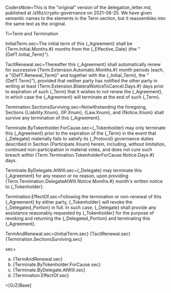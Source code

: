 CodersNote=This is the "original" version of the delegation_letter.md, published at /a16z/crypto-governance on 2021-08-25.  We have given semantic names to the elements in the Term section, but it reassembles into the same text as the original. 

Ti=Term and Termination

InitialTerm.sec=The initial term of this {_Agreement} shall be {Term.Initial.Months.#} months from the {_Effective_Date} (the "{DefT.Initial_Term}").

TacitRenewal.sec=Thereafter this {_Agreement} shall automatically renew for successive {Term.Extension.Automatic.Months.#} month periods (each, a "{DefT.Renewal_Term}" and together with the {_Initial_Term}, the "{DefT.Term}"), provided that neither party has notified the other party in writing at least {Term.Extension.BilateralNoticeToCancel.Days.#} days prior to expiration of such {_Term} that it wishes to not renew the {_Agreement}, in which case the {_Agreement} will terminate at the end of such {_Term}. 

Termination.SectionsSurviving.sec=Notwithstanding the foregoing, Sections {Liability.Xnum}, {IP.Xnum}, {Law.Xnum}, and {Notice.Xnum} shall survive any termination of this {_Agreement}.

Terminate.ByTokenholder.ForCause.sec={_Tokenholder} may only terminate this {_Agreement} prior to the expiration of the {_Term} in the event that {_Delegate} materially fails to satisfy its {_Protocol} governance duties described in Section {Participate.Xnum} herein, including, without limitation, continued non-participation in material votes, and does not cure such breach within {Term.Termination.TokenholderForCause.Notice.Days.#} days.

Terminate.ByDelegate.AtWill.sec={_Delegate} may terminate this {_Agreement} for any reason or no reason, upon providing {Term.Termination.DelegateAtWill.Notice.Months.#} month's written notice to {_Tokenholder}.

Termination.EffectOf.sec=Following the termination or non-renewal of this {_Agreement} by either party, {_Tokenholder} will revoke the {_Delegated_Portion} in full. In such case, {_Delegate} shall provide any assistance reasonably requested by {_Tokenholder} for the purpose of revoking and returning the {_Delegated_Portion} and terminating this {_Agreement}.

TermAndRenewal.sec={InitialTerm.sec} {TacitRenewal.sec} {Termination.SectionsSurviving.sec}

sec=<ol type="a"><li>{TermAndRenewal.sec}</li><li>{Terminate.ByTokenholder.ForCause.sec}</li><li>{Terminate.ByDelegate.AtWill.sec}</li><li>{Termination.EffectOf.sec}</li></ol>

=[G/Z/Base]
